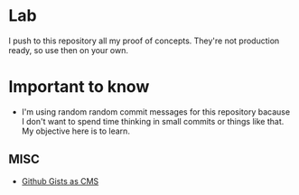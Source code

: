 # Lab

I push to this repository all my proof of concepts. They're not production ready, so use then on your own.

# Important to know

- I'm using random random commit messages for this repository bacause I don't want to spend time thinking in small commits or things like that. My objective here is to learn.

## MISC

- [Github Gists as CMS](./misc/github-gists-as-cms)
